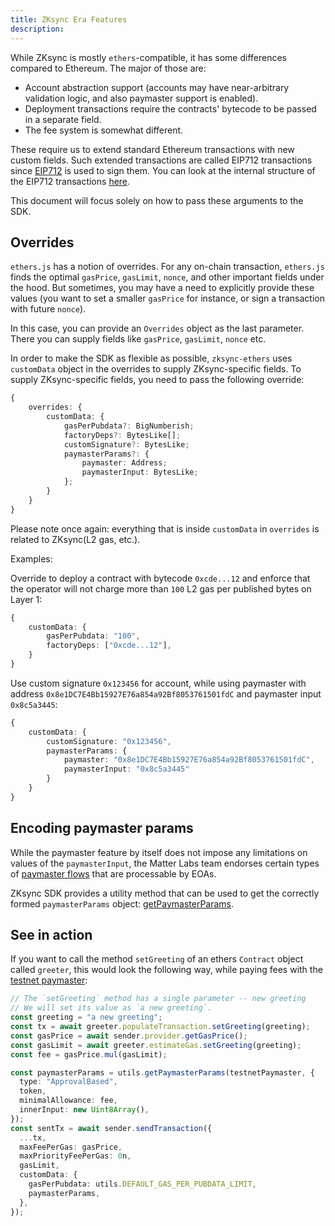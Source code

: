 ```yaml
---
title: ZKsync Era Features
description:
---
```


While ZKsync is mostly `ethers`-compatible, it has some differences compared to Ethereum.
The major of those are:

- Account abstraction support (accounts may have near-arbitrary validation logic,
  and also paymaster support is enabled).
- Deployment transactions require the contracts' bytecode to be passed in a separate field.
- The fee system is somewhat different.

These require us to extend standard Ethereum transactions with new custom fields.
Such extended transactions are called EIP712 transactions since [EIP712](https://eips.ethereum.org/EIPS/eip-712)
is used to sign them. You can look at the internal structure of the EIP712 transactions
[here](https://docs.zksync.io/zk-stack/concepts/transaction-lifecycle.html#eip-712-0x71).

This document will focus solely on how to pass these arguments to the SDK.

## Overrides

`ethers.js` has a notion of overrides. For any on-chain transaction, `ethers.js` finds the
optimal `gasPrice`, `gasLimit`, `nonce`, and other important fields under the hood.
But sometimes, you may have a need to explicitly provide these values
(you want to set a smaller `gasPrice` for instance, or sign a transaction with future `nonce`).

In this case, you can provide an `Overrides` object as the last parameter.
There you can supply fields like `gasPrice`, `gasLimit`, `nonce` etc.

In order to make the SDK as flexible as possible, `zksync-ethers` uses `customData` object in
the overrides to supply ZKsync-specific fields. To supply ZKsync-specific fields,
you need to pass the following override:

```typescript
{
    overrides: {
        customData: {
            gasPerPubdata?: BigNumberish;
            factoryDeps?: BytesLike[];
            customSignature?: BytesLike;
            paymasterParams?: {
                paymaster: Address;
                paymasterInput: BytesLike;
            };
        }
    }
}
```

Please note once again: everything that is inside `customData` in `overrides` is related to ZKsync(L2 gas, etc.).

Examples:

Override to deploy a contract with bytecode `0xcde...12` and enforce that the operator will not charge more
than `100` L2 gas per published bytes on Layer 1:

```typescript
{
    customData: {
        gasPerPubdata: "100",
        factoryDeps: ["0xcde...12"],
    }
}
```

Use custom signature `0x123456` for account, while using paymaster with address `0x8e1DC7E4Bb15927E76a854a92Bf8053761501fdC`
and paymaster input `0x8c5a3445`:

```typescript
{
    customData: {
        customSignature: "0x123456",
        paymasterParams: {
            paymaster: "0x8e1DC7E4Bb15927E76a854a92Bf8053761501fdC",
            paymasterInput: "0x8c5a3445"
        }
    }
}
```

## Encoding paymaster params

While the paymaster feature by itself does not impose any limitations on values of the `paymasterInput`,
the Matter Labs team endorses certain types of
[paymaster flows](https://docs.zksync.io/build/developer-reference/account-abstraction/paymasters#built-in-paymaster-flows)
that are processable by EOAs.

ZKsync SDK provides a utility method that can be used to get the correctly formed `paymasterParams`
object: [getPaymasterParams](/sdk/js/ethers/v6/paymaster-utils#getpaymasterparams).

## See in action

If you want to call the method `setGreeting` of an ethers `Contract` object called `greeter`,
this would look the following way, while paying fees with the
[testnet paymaster](https://docs.zksync.io/build/developer-reference/account-abstraction/paymasters#testnet-paymaster):

```ts
// The `setGreeting` method has a single parameter -- new greeting
// We will set its value as `a new greeting`.
const greeting = "a new greeting";
const tx = await greeter.populateTransaction.setGreeting(greeting);
const gasPrice = await sender.provider.getGasPrice();
const gasLimit = await greeter.estimateGas.setGreeting(greeting);
const fee = gasPrice.mul(gasLimit);

const paymasterParams = utils.getPaymasterParams(testnetPaymaster, {
  type: "ApprovalBased",
  token,
  minimalAllowance: fee,
  innerInput: new Uint8Array(),
});
const sentTx = await sender.sendTransaction({
  ...tx,
  maxFeePerGas: gasPrice,
  maxPriorityFeePerGas: 0n,
  gasLimit,
  customData: {
    gasPerPubdata: utils.DEFAULT_GAS_PER_PUBDATA_LIMIT,
    paymasterParams,
  },
});
```
